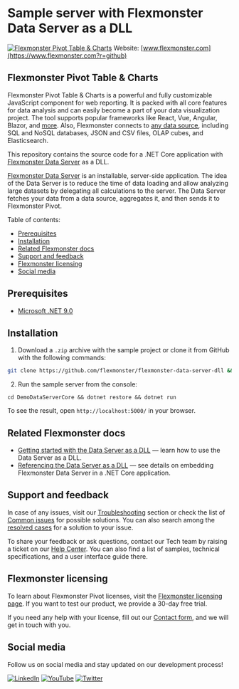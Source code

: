 # Sample server with Flexmonster Data Server as a DLL
[![Flexmonster Pivot Table & Charts](https://cdn.flexmonster.com/landing.png)](https://www.flexmonster.com?r=github)
Website: [www.flexmonster.com](https://www.flexmonster.com?r=github)

## Flexmonster Pivot Table & Charts

Flexmonster Pivot Table & Charts is a powerful and fully customizable JavaScript component for web reporting. It is packed with all core features for data analysis and can easily become a part of your data visualization project. The tool supports popular frameworks like React, Vue, Angular, Blazor, and [more](https://www.flexmonster.com/doc/available-tutorials-integration?r=github). Also, Flexmonster connects to [any data source](https://www.flexmonster.com/doc/supported-data-sources?r=github), including SQL and NoSQL databases, JSON and CSV files, OLAP cubes, and Elasticsearch.

This repository contains the source code for a .NET Core application with [Flexmonster Data Server](https://www.flexmonster.com/doc/getting-started-with-data-server?r=github) as a DLL.

[Flexmonster Data Server](https://www.flexmonster.com/doc/intro-to-flexmonster-data-server?r=github) is an installable, server-side application. The idea of the Data Server is to reduce the time of data loading and allow analyzing large datasets by delegating all calculations to the server. The Data Server fetches your data from a data source, aggregates it, and then sends it to Flexmonster Pivot.

Table of contents:

- [Prerequisites](#prerequisites)
- [Installation](#installation)
- [Related Flexmonster docs](#related-flexmonster-docs)
- [Support and feedback](#support-and-feedback)
- [Flexmonster licensing](#flexmonster-licensing)
- [Social media](#social-media)

## Prerequisites

- [Microsoft .NET 9.0](https://dotnet.microsoft.com/en-us/download)

## Installation

1. Download a `.zip` archive with the sample project or clone it from GitHub with the following commands:

```bash
git clone https://github.com/flexmonster/flexmonster-data-server-dll && cd flexmonster-data-server-dll
```
  
2. Run the sample server from the console:

```
cd DemoDataServerCore && dotnet restore && dotnet run
``` 

To see the result, open `http://localhost:5000/` in your browser.

## Related Flexmonster docs

- [Getting started with the Data Server as a DLL](https://www.flexmonster.com/doc/getting-started-with-data-server-dll?r=github) — learn how to use the Data Server as a DLL.
- [Referencing the Data Server as a DLL](https://www.flexmonster.com/doc/referencing-data-server-as-dll?r=github) — see details on embedding Flexmonster Data Server in a .NET Core application.

## Support and feedback

In case of any issues, visit our [Troubleshooting](https://www.flexmonster.com/doc/typical-errors?r=github) section or check the list of [Common issues](https://www.flexmonster.com/doc/common-issues-with-the-data-server?r=github) for possible solutions. You can also search among the [resolved cases](https://www.flexmonster.com/technical-support?r=github) for a solution to your issue.

To share your feedback or ask questions, contact our Tech team by raising a ticket on our [Help Center](https://www.flexmonster.com/help-center?r=github). You can also find a list of samples, technical specifications, and a user interface guide there.

## Flexmonster licensing

To learn about Flexmonster Pivot licenses, visit the [Flexmonster licensing page](https://www.flexmonster.com/pivot-table-editions-and-pricing?r=github). 
If you want to test our product, we provide a 30-day free trial.

If you need any help with your license, fill out our [Contact form](https://www.flexmonster.com/contact-our-team?r=github), and we will get in touch with you.

## Social media

Follow us on social media and stay updated on our development process!

[![LinkedIn](https://img.shields.io/badge/LinkedIn-blue?style=for-the-badge&logo=linkedin&logoColor=white)](https://linkedin.com/company/flexmonster) [![YouTube](https://img.shields.io/badge/YouTube-red?style=for-the-badge&logo=youtube&logoColor=white)](https://youtube.com/user/FlexMonsterPivot) [![Twitter](https://img.shields.io/badge/Twitter-blue?style=for-the-badge&logo=twitter&logoColor=white)](https://twitter.com/flexmonster)

